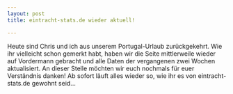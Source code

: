 ```yaml
---
layout: post
title: eintracht-stats.de wieder aktuell!

---
```


Heute sind Chris und ich aus unserem Portugal-Urlaub zurückgekehrt. Wie ihr vielleicht schon gemerkt habt, haben wir die Seite mittlerweile wieder auf Vordermann gebracht und alle Daten der vergangenen zwei Wochen aktualisiert. An dieser Stelle möchten wir euch nochmals für euer Verständnis danken! Ab sofort läuft alles wieder so, wie ihr es von eintracht-stats.de gewohnt seid...



